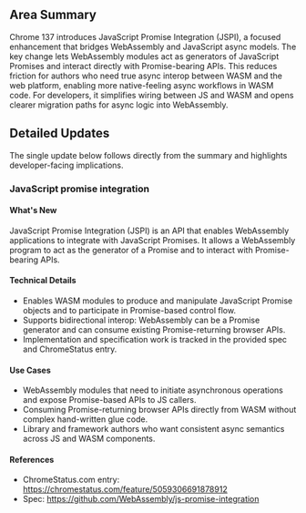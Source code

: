 ## Area Summary

Chrome 137 introduces JavaScript Promise Integration (JSPI), a focused enhancement that bridges WebAssembly and JavaScript async models. The key change lets WebAssembly modules act as generators of JavaScript Promises and interact directly with Promise-bearing APIs. This reduces friction for authors who need true async interop between WASM and the web platform, enabling more native-feeling async workflows in WASM code. For developers, it simplifies wiring between JS and WASM and opens clearer migration paths for async logic into WebAssembly.

## Detailed Updates

The single update below follows directly from the summary and highlights developer-facing implications.

### JavaScript promise integration

#### What's New
JavaScript Promise Integration (JSPI) is an API that enables WebAssembly applications to integrate with JavaScript Promises. It allows a WebAssembly program to act as the generator of a Promise and to interact with Promise-bearing APIs.

#### Technical Details
- Enables WASM modules to produce and manipulate JavaScript Promise objects and to participate in Promise-based control flow.
- Supports bidirectional interop: WebAssembly can be a Promise generator and can consume existing Promise-returning browser APIs.
- Implementation and specification work is tracked in the provided spec and ChromeStatus entry.

#### Use Cases
- WebAssembly modules that need to initiate asynchronous operations and expose Promise-based APIs to JS callers.
- Consuming Promise-returning browser APIs directly from WASM without complex hand-written glue code.
- Library and framework authors who want consistent async semantics across JS and WASM components.

#### References
- ChromeStatus.com entry: https://chromestatus.com/feature/5059306691878912  
- Spec: https://github.com/WebAssembly/js-promise-integration